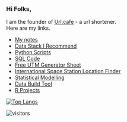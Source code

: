### Hi Folks, 

I am the founder of [Url.cafe](https://url.cafe) - a url shortener.<br>
Here are my links.

* [My notes](https://github.com/cdevairakkam7/notes/blob/main/README.md)
* [Data Stack I Recommend](https://github.com/cdevairakkam7/Tech-Stack)
* [Python Scripts](https://github.com/cdevairakkam7/Python-Projects/blob/master/README.md)
* [SQL Code](https://github.com/cdevairakkam7/SQL-Queries)
* [Free UTM Generator Sheet](https://www.linkedin.com/safety/go?url=https%3A%2F%2Fdocs.google.com%2Fspreadsheets%2Fd%2F1kUJzMvDBG4jyX76i-TPW8vmo34EVjNyC9LPGdoeyJac%2Fedit%23gid%3D0&trk=flagship-messaging-web&messageThreadUrn=urn%3Ali%3AmessagingThread%3A2-YzI0MTI2NzMtZWE1MS00MDA3LWFmOTktOGY1MGI1NDVkZTlkXzAxMA%3D%3D&lipi=urn%3Ali%3Apage%3Amessaging_thread%3Ba297454c-05a7-492b-a99e-67d4cb032a19)
* [International Space Station Location Finder](https://github.com/cdevairakkam7/iss_location_now)
* [Statistical Modelling](https://github.com/cdevairakkam7/Statistical-Modelling-)
* [Data Build Tool](https://github.com/cdevairakkam7/data_build_tool)
* [R Projects](https://github.com/cdevairakkam7/R-Projects)










[![Top Langs](https://github-readme-stats.vercel.app/api/top-langs/?username=cdevairakkam7&layout=compact)](https://github.com/devairakkam7/github-readme-stats)



![visitors](https://visitor-badge.laobi.icu/badge?page_id=cdevairakkam7.cdevairakkam7)
